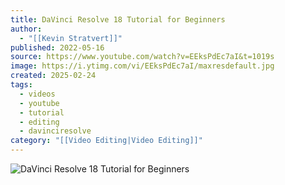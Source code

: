 ```yaml
---
title: DaVinci Resolve 18 Tutorial for Beginners
author:
  - "[[Kevin Stratvert]]"
published: 2022-05-16
source: https://www.youtube.com/watch?v=EEksPdEc7aI&t=1019s
image: https://i.ytimg.com/vi/EEksPdEc7aI/maxresdefault.jpg
created: 2025-02-24
tags:
  - videos
  - youtube
  - tutorial
  - editing
  - davinciresolve
category: "[[Video Editing|Video Editing]]"
---
```

![DaVinci Resolve 18 Tutorial for Beginners](https://www.youtube.com/watch?v=EEksPdEc7aI&t=1019s)